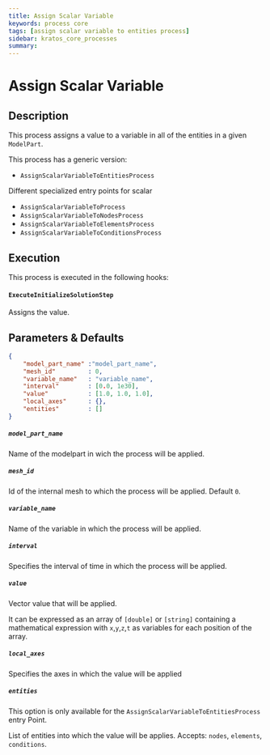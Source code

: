 ```yaml
---
title: Assign Scalar Variable
keywords: process core
tags: [assign scalar variable to entities process]
sidebar: kratos_core_processes
summary: 
---
```


# Assign Scalar Variable

## Description

This process assigns a value to a variable in all of the entities in a given `ModelPart`.

This process has a generic version:
- `AssignScalarVariableToEntitiesProcess`

Different specialized entry points for scalar
- `AssignScalarVariableToProcess`
- `AssignScalarVariableToNodesProcess`
- `AssignScalarVariableToElementsProcess`
- `AssignScalarVariableToConditionsProcess`

## Execution

This process is executed in the following hooks:

#### `ExecuteInitializeSolutionStep`

Assigns the value.


## Parameters & Defaults

```json
{
    "model_part_name" :"model_part_name",
    "mesh_id"         : 0,
    "variable_name"   : "variable_name",
    "interval"        : [0.0, 1e30],
    "value"           : [1.0, 1.0, 1.0],
    "local_axes"      : {},
    "entities"        : []
}
```

##### `model_part_name` 
Name of the modelpart in wich the process will be applied.

##### `mesh_id`
Id of the internal mesh to which the process will be applied. Default `0`.

##### `variable_name`
Name of the variable in which the process will be applied.

##### `interval`
Specifies the interval of time in which the process will be applied.

##### `value`
Vector value that will be applied. 

It can be expressed as an array of `[double]` or `[string]` containing a mathematical expression with `x`,`y`,`z`,`t` as variables for each position of the array.

##### `local_axes`
Specifies the axes in which the value will be applied

##### `entities`
This option is only available for the `AssignScalarVariableToEntitiesProcess` entry Point.

List of entities into which the value will be applies. Accepts: `nodes`, `elements`, `conditions`.